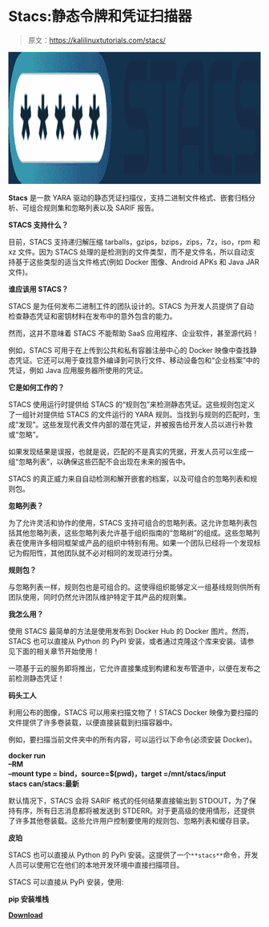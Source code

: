 # Stacs:静态令牌和凭证扫描器

> 原文：<https://kalilinuxtutorials.com/stacs/>

[![](img//26dac445f22da1d7ad8eaf7cb64bb6ef.png)](https://blogger.googleusercontent.com/img/a/AVvXsEjS6bATrCkBnPShgwybK_Sk6QHd74YjH7zdT9jmn4VElLx2Ngjh0-3BxSMi95-M6LujAA3r08M3ZxV4oCpFt5MvlLwQ1Uw2Vuk7flG_xhkTwDa8FeAukcv1cpNXvA7h5hwWKYFZHN9Z9OssozoDc9LN_WGS7tziCb41a1vUSvgXoxrbufzGeMi0whdY=s728)

**Stacs** 是一款 YARA 驱动的静态凭证扫描仪，支持二进制文件格式、嵌套归档分析、可组合规则集和忽略列表以及 SARIF 报告。

**STACS 支持什么？**

目前，STACS 支持递归解压缩 tarballs，gzips，bzips，zips，7z，iso，rpm 和 xz 文件。因为 STACS 处理的是检测到的文件类型，而不是文件名，所以自动支持基于这些类型的适当文件格式(例如 Docker 图像、Android APKs 和 Java JAR 文件)。

**谁应该用 STACS？**

STACS 是为任何发布二进制工件的团队设计的。STACS 为开发人员提供了自动检查静态凭证和密钥材料在发布中的意外包含的能力。

然而，这并不意味着 STACS 不能帮助 SaaS 应用程序、企业软件，甚至源代码！

例如，STACS 可用于在上传到公共和私有容器注册中心的 Docker 映像中查找静态凭证。它还可以用于查找意外编译到可执行文件、移动设备包和“企业档案”中的凭证，例如 Java 应用服务器所使用的凭证。

**它是如何工作的？**

STACS 使用运行时提供给 STACS 的“规则包”来检测静态凭证。这些规则包定义了一组针对提供给 STACS 的文件运行的 YARA 规则。当找到与规则的匹配时，生成“发现”。这些发现代表文件内部的潜在凭证，并被报告给开发人员以进行补救或“忽略”。

如果发现结果是误报，也就是说，匹配的不是真实的凭据，开发人员可以生成一组“忽略列表”，以确保这些匹配不会出现在未来的报告中。

STACS 的真正威力来自自动检测和解开嵌套的档案，以及可组合的忽略列表和规则包。

**忽略列表？**

为了允许灵活和协作的使用，STACS 支持可组合的忽略列表。这允许忽略列表包括其他忽略列表，这些忽略列表允许基于组织指南的“忽略树”的组成。这些忽略列表在使用许多相同框架或产品的组织中特别有用。如果一个团队已经将一个发现标记为假阳性，其他团队就不必对相同的发现进行分类。

**规则包？**

与忽略列表一样，规则包也是可组合的。这使得组织能够定义一组基线规则供所有团队使用，同时仍然允许团队维护特定于其产品的规则集。

**我怎么用？**

使用 STACS 最简单的方法是使用发布到 Docker Hub 的 Docker 图片。然而，STACS 也可以直接从 Python 的 PyPI 安装，或者通过克隆这个库来安装。请参见下面的相关章节开始使用！

一项基于云的服务即将推出，它允许直接集成到构建和发布管道中，以便在发布之前检测静态凭证！

**码头工人**

利用公布的图像，STACS 可以用来扫描文物了！STACS Docker 映像为要扫描的文件提供了许多卷装载，以便直接装载到扫描容器中。

例如，要扫描当前文件夹中的所有内容，可以运行以下命令(必须安装 Docker)。

**docker run \
–RM \
–mount type = bind，source=$(pwd)，target =/mnt/stacs/input \
stacs can/stacs:最新**

默认情况下，STACS 会将 SARIF 格式的任何结果直接输出到 STDOUT，为了保持有序，所有日志消息都将被发送到 STDERR。对于更高级的使用情形，还提供了许多其他卷装载。这些允许用户控制要使用的规则包、忽略列表和缓存目录。

**皮珀**

STACS 也可以直接从 Python 的 PyPi 安装。这提供了一个`**stacs**`命令，开发人员可以使用它在他们的本地开发环境中直接扫描项目。

STACS 可以直接从 PyPi 安装，使用:

**pip 安装堆栈**

[**Download**](https://github.com/stacscan/stacs)